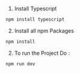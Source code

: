 1) Install Typescript

```bash
npm install typescript
```

2) Install all npm Packages
   
```bash
npm install
```
  
2) To run the Project Do : 

```bash
npm run dev
```
